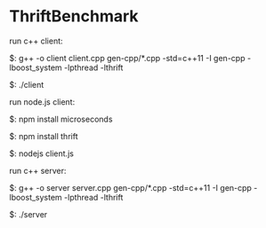 # ThriftBenchmark

run c++ client:

$: g++ -o client client.cpp gen-cpp/*.cpp -std=c++11 -I gen-cpp -lboost_system -lpthread -lthrift

$: ./client



run node.js client:

$: npm install microseconds

$: npm install thrift

$: nodejs client.js



run c++ server:

$: g++ -o server server.cpp gen-cpp/*.cpp -std=c++11 -I gen-cpp -lboost_system -lpthread -lthrift

$: ./server
